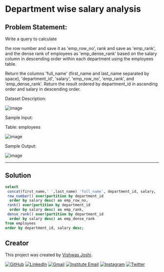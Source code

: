 # Department wise salary analysis

## Problem Statement:

Write a query to calculate

the row number and save it as 'emp_row_no',
rank and save as 'emp_rank', and
the dense rank of employees as 'emp_dense_rank'
based on the salary column in descending order within each department using the employees table.

Return the columns 'full_name' (first_name and last_name separated by space), 'department_id', 'salary', 'emp_row_no', 'emp_rank', and 'emp_dense_rank'.
Return the result ordered by department_id in ascending order and salary in descending order.

Dataset Description:


![image](https://github.com/vishwasjoshi2019/DSML/assets/98074283/5a40e6d4-ab0d-4e37-9948-139b11256da2)


Sample Input:

Table: employees

![image](https://github.com/vishwasjoshi2019/DSML/assets/98074283/a9451eba-6a68-4d8e-a6be-0fa2a0fb8b5f)




Sample Output:

![image](https://github.com/vishwasjoshi2019/DSML/assets/98074283/9678273b-023b-42f4-a5af-ae71a4a09068)

---

## Solution

```sql
select 
 concat(first_name,' ',last_name) 'full_name', department_id, salary, 
 row_number() over(partition by department_id 
  order by salary desc) as emp_row_no, 
 rank() over(partition by department_id 
  order by salary desc) as emp_rank,
 dense_rank() over(partition by department_id 
  order by salary desc) as emp_dense_rank 
from employees
order by department_id, salary desc;

```
## Creator

This project was created by [Vishwas Joshi](https://github.com/vishwasjoshi2019).


[![GitHub](https://img.shields.io/badge/GitHub-%40vishwasjoshi2019-blue)](https://github.com/vishwasjoshi2019)
[![LinkedIn](https://img.shields.io/badge/LinkedIn-%40vishwasjoshi2019-blue)](https://www.linkedin.com/in/vishwasjoshi2019/)
[![Gmail](https://img.shields.io/badge/Gmail-vishwasjoshi2019%40gmail.com-red)](mailto:vishwasjoshi2019@gmail.com)
[![Institute Email](https://img.shields.io/badge/Institute%20Email-vishwas.j%40iitgn.ac.in-red)](mailto:vishwas.j@iitgn.ac.in)
[![Instagram](https://img.shields.io/badge/Instagram-%40cursed__geek-orange)](https://www.instagram.com/cursed_geek/)
[![Twitter](https://img.shields.io/badge/Twitter-%40Vishwas79116150-blue)](https://twitter.com/Vishwas79116150)


